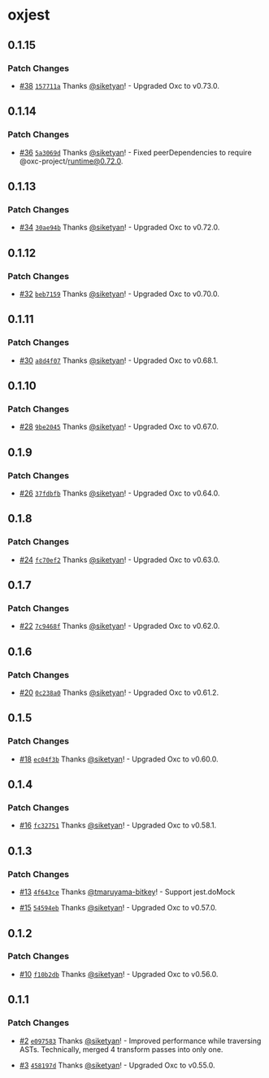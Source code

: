 # oxjest

## 0.1.15

### Patch Changes

- [#38](https://github.com/bitkey-oss/oxjest/pull/38) [`157711a`](https://github.com/bitkey-oss/oxjest/commit/157711a00bb86edad522a7995562e53e6a8fd836) Thanks [@siketyan](https://github.com/siketyan)! - Upgraded Oxc to v0.73.0.

## 0.1.14

### Patch Changes

- [#36](https://github.com/bitkey-oss/oxjest/pull/36) [`5a3069d`](https://github.com/bitkey-oss/oxjest/commit/5a3069d16aa620af5ba4451264b854603926dfb6) Thanks [@siketyan](https://github.com/siketyan)! - Fixed peerDependencies to require @oxc-project/runtime@0.72.0.

## 0.1.13

### Patch Changes

- [#34](https://github.com/bitkey-oss/oxjest/pull/34) [`30ae94b`](https://github.com/bitkey-oss/oxjest/commit/30ae94b7778a9ea49c2afc52bc642e062ef67451) Thanks [@siketyan](https://github.com/siketyan)! - Upgraded Oxc to v0.72.0.

## 0.1.12

### Patch Changes

- [#32](https://github.com/bitkey-oss/oxjest/pull/32) [`beb7159`](https://github.com/bitkey-oss/oxjest/commit/beb715938d826b81960c53dd69721147d78e5307) Thanks [@siketyan](https://github.com/siketyan)! - Upgraded Oxc to v0.70.0.

## 0.1.11

### Patch Changes

- [#30](https://github.com/bitkey-oss/oxjest/pull/30) [`a8d4f07`](https://github.com/bitkey-oss/oxjest/commit/a8d4f075c623b403a3ba8a0506cc4cde870ad69b) Thanks [@siketyan](https://github.com/siketyan)! - Upgraded Oxc to v0.68.1.

## 0.1.10

### Patch Changes

- [#28](https://github.com/bitkey-oss/oxjest/pull/28) [`9be2045`](https://github.com/bitkey-oss/oxjest/commit/9be2045d247b6a3a7ba5047143e8247bfaffccfc) Thanks [@siketyan](https://github.com/siketyan)! - Upgraded Oxc to v0.67.0.

## 0.1.9

### Patch Changes

- [#26](https://github.com/bitkey-oss/oxjest/pull/26) [`37fdbfb`](https://github.com/bitkey-oss/oxjest/commit/37fdbfb1ecb71266c79d7aeb0f4cbee49664c73c) Thanks [@siketyan](https://github.com/siketyan)! - Upgraded Oxc to v0.64.0.

## 0.1.8

### Patch Changes

- [#24](https://github.com/bitkey-oss/oxjest/pull/24) [`fc70ef2`](https://github.com/bitkey-oss/oxjest/commit/fc70ef29019e72de53d2f6dae15c09ab4a9c475a) Thanks [@siketyan](https://github.com/siketyan)! - Upgraded Oxc to v0.63.0.

## 0.1.7

### Patch Changes

- [#22](https://github.com/bitkey-oss/oxjest/pull/22) [`7c9468f`](https://github.com/bitkey-oss/oxjest/commit/7c9468f4b88dc51435dae83e9c8badfb8cd3c771) Thanks [@siketyan](https://github.com/siketyan)! - Upgraded Oxc to v0.62.0.

## 0.1.6

### Patch Changes

- [#20](https://github.com/bitkey-oss/oxjest/pull/20) [`0c238a0`](https://github.com/bitkey-oss/oxjest/commit/0c238a0f78ccea73560cad1e2b4b22cca55009f7) Thanks [@siketyan](https://github.com/siketyan)! - Upgraded Oxc to v0.61.2.

## 0.1.5

### Patch Changes

- [#18](https://github.com/bitkey-oss/oxjest/pull/18) [`ec04f3b`](https://github.com/bitkey-oss/oxjest/commit/ec04f3b4af718567614829a878602656c47dfb2e) Thanks [@siketyan](https://github.com/siketyan)! - Upgraded Oxc to v0.60.0.

## 0.1.4

### Patch Changes

- [#16](https://github.com/bitkey-oss/oxjest/pull/16) [`fc32751`](https://github.com/bitkey-oss/oxjest/commit/fc32751cbb82dd4222397ecf281536cf328be037) Thanks [@siketyan](https://github.com/siketyan)! - Upgraded Oxc to v0.58.1.

## 0.1.3

### Patch Changes

- [#13](https://github.com/bitkey-oss/oxjest/pull/13) [`4f643ce`](https://github.com/bitkey-oss/oxjest/commit/4f643cea3dd99a02ee675ddf71dec4940530259c) Thanks [@tmaruyama-bitkey](https://github.com/tmaruyama-bitkey)! - Support jest.doMock

- [#15](https://github.com/bitkey-oss/oxjest/pull/15) [`54594eb`](https://github.com/bitkey-oss/oxjest/commit/54594ebe80e0be063db0997a8d1a5b3cec3435c6) Thanks [@siketyan](https://github.com/siketyan)! - Upgraded Oxc to v0.57.0.

## 0.1.2

### Patch Changes

- [#10](https://github.com/bitkey-oss/oxjest/pull/10) [`f10b2db`](https://github.com/bitkey-oss/oxjest/commit/f10b2dba21ae2c8073e7addf9651cb78a987621a) Thanks [@siketyan](https://github.com/siketyan)! - Upgraded Oxc to v0.56.0.

## 0.1.1

### Patch Changes

- [#2](https://github.com/bitkey-oss/oxjest/pull/2) [`e097583`](https://github.com/bitkey-oss/oxjest/commit/e09758333eddd5a05c3ae225910d0c644e785016) Thanks [@siketyan](https://github.com/siketyan)! - Improved performance while traversing ASTs. Technically, merged 4 transform passes into only one.

- [#3](https://github.com/bitkey-oss/oxjest/pull/3) [`458197d`](https://github.com/bitkey-oss/oxjest/commit/458197d07e17134e7df333f49a0588aea1e1f06b) Thanks [@siketyan](https://github.com/siketyan)! - Upgraded Oxc to v0.55.0.
